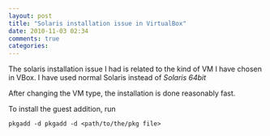 ```yaml
---
layout: post
title: "Solaris installation issue in VirtualBox"
date: 2010-11-03 02:34
comments: true
categories: 
---
```


The solaris installation issue I had is related to the kind of VM I have chosen in VBox. I have used normal Solaris instead of *Solaris 64bit*


After changing the VM type, the installation is done reasonably fast.


To install the guest addition, run


``pkgadd -d pkgadd -d <path/to/the/pkg file>`` 

